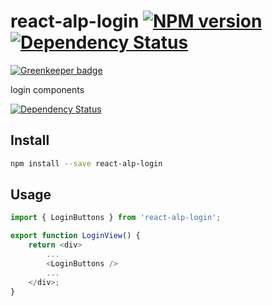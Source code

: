 # react-alp-login [![NPM version][npm-image]][npm-url] [![Dependency Status][daviddm-image]][daviddm-url]

[![Greenkeeper badge](https://badges.greenkeeper.io/alpjs/react-alp-login.svg)](https://greenkeeper.io/)

login components

 [![Dependency Status][daviddm-image]][daviddm-url]


## Install

```sh
npm install --save react-alp-login
```

## Usage

```js
import { LoginButtons } from 'react-alp-login';

export function LoginView() {
    return <div>
        ...
        <LoginButtons />
        ...
    </div>;
}
```

[npm-image]: https://img.shields.io/npm/v/react-alp-login.svg?style=flat-square
[npm-url]: https://npmjs.org/package/react-alp-login
[daviddm-image]: https://david-dm.org/alpjs/react-alp-login.svg?theme=shields.io
[daviddm-url]: https://david-dm.org/alpjs/react-alp-login
